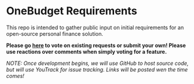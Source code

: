 # OneBudget Requirements
This repo is intended to gather public input on initial requirements for an open-source personal finance solution.

**Please go [here](https://github.com/StokeLtd/OneBudgetRequirements/issues) to vote on existing requests or submit your own! Please use reactions over comments when simply voting for a feature.**

*NOTE: Once development begins, we will use GitHub to host source code, but will use YouTrack for issue tracking. Links will be posted wen the time comes!*

